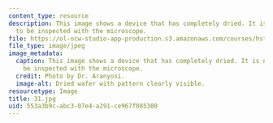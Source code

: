 ```yaml
---
content_type: resource
description: This image shows a device that has completely dried. It is now ready
  to be inspected with the microscope.
file: https://ol-ocw-studio-app-production.s3.amazonaws.com/courses/hst-410j-projects-in-microscale-engineering-for-the-life-sciences-spring-2007/553a3b9cabc307e4a291ce967f085380_31.jpg
file_type: image/jpeg
image_metadata:
  caption: This image shows a device that has completely dried. It is now ready to
    be inspected with the microscope.
  credit: Photo by Dr. Aranyosi.
  image-alt: Dried wafer with pattern clearly visible.
resourcetype: Image
title: 31.jpg
uid: 553a3b9c-abc3-07e4-a291-ce967f085380
---
```

